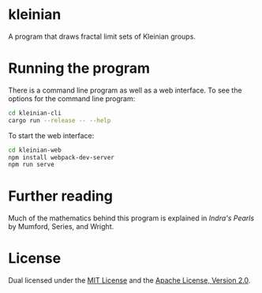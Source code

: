 kleinian
========

A program that draws fractal limit sets of Kleinian groups.

Running the program
===================

There is a command line program as well as a web interface.
To see the options for the command line program:
```sh
cd kleinian-cli
cargo run --release -- --help
```
To start the web interface:
```sh
cd kleinian-web
npm install webpack-dev-server
npm run serve
```

Further reading
===============
Much of the mathematics behind this program is explained in *Indra's Pearls*
by Mumford, Series, and Wright.


License
=======
Dual licensed under the [MIT License](LICENSE-MIT) and the
[Apache License, Version 2.0](LICENSE-APACHE).
